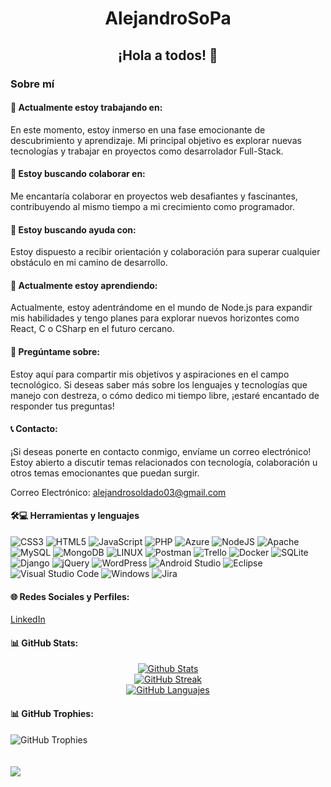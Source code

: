 
<div align="center">
<h1>AlejandroSoPa</h1>
<h2>¡Hola a todos! 👋</h2>
</div>

<h3>Sobre mí</h3>
<div align="left">
    <h4>🔭 Actualmente estoy trabajando en:</h4>
    <p>En este momento, estoy inmerso en una fase emocionante de descubrimiento y aprendizaje. Mi principal objetivo es explorar nuevas tecnologías y trabajar en proyectos como desarrolador Full-Stack.</p>
</div>

<div align="left">
    <h4>👯 Estoy buscando colaborar en:</h4>
    <p>Me encantaría colaborar en proyectos web desafiantes y fascinantes, contribuyendo al mismo tiempo a mi crecimiento como programador.</p>
</div>

<div align="left">
    <h4>🤝 Estoy buscando ayuda con:</h4>
    <p>Estoy dispuesto a recibir orientación y colaboración para superar cualquier obstáculo en mi camino de desarrollo.</p>
</div>

<div align="left">
    <h4>🌱 Actualmente estoy aprendiendo:</h4>
    <p>Actualmente, estoy adentrándome en el mundo de Node.js para expandir mis habilidades y tengo planes para explorar nuevos horizontes como React, C o CSharp en el futuro cercano.</p>
</div>

<div align="left">
    <h4>💬 Pregúntame sobre:</h4>
    <p>Estoy aquí para compartir mis objetivos y aspiraciones en el campo tecnológico. Si deseas saber más sobre los lenguajes y tecnologías que manejo con destreza, o cómo dedico mi tiempo libre, ¡estaré encantado de responder tus preguntas!</p>
</div>

<div align="left">
    <h4>📞 Contacto:</h4>
    <p>¡Si deseas ponerte en contacto conmigo, envíame un correo electrónico! Estoy abierto a discutir temas relacionados con tecnología, colaboración u otros temas emocionantes que puedan surgir.</p>
    <p>Correo Electrónico: <a href="mailto:alejandrosoldado03@gmail.com">alejandrosoldado03@gmail.com</a></p>
</div>

<div id="languages" align="left">
  <h4>🛠️💻 Herramientas y lenguajes</h4>
  <img src="https://img.shields.io/badge/css3-%231572B6.svg?style=for-the-badge&logo=css3&logoColor=white" alt="CSS3">
  <img src="https://img.shields.io/badge/html5-%23E34F26.svg?style=for-the-badge&logo=html5&logoColor=white" alt="HTML5">
  <img src="https://img.shields.io/badge/javascript-%23323330.svg?style=for-the-badge&logo=javascript&logoColor=%23F7DF1E" alt="JavaScript">
  <img src="https://img.shields.io/badge/php-%23777BB4.svg?style=for-the-badge&logo=php&logoColor=white" alt="PHP">
  <img src="https://img.shields.io/badge/azure-%230072C6.svg?style=for-the-badge&logo=azure-devops&logoColor=white" alt="Azure">
  <img src="https://img.shields.io/badge/node.js-6DA55F?style=for-the-badge&logo=node.js&logoColor=white" alt="NodeJS">
  <img src="https://img.shields.io/badge/apache-%23D42029.svg?style=for-the-badge&logo=apache&logoColor=white" alt="Apache">
  <img src="https://img.shields.io/badge/mysql-%2300f.svg?style=for-the-badge&logo=mysql&logoColor=white" alt="MySQL">
  <img src="https://img.shields.io/badge/MongoDB-%234ea94b.svg?style=for-the-badge&logo=mongodb&logoColor=white" alt="MongoDB">
  <img src="https://img.shields.io/badge/Linux-FCC624?style=for-the-badge&logo=linux&logoColor=black" alt="LINUX">
  <img src="https://img.shields.io/badge/Postman-FF6C37?style=for-the-badge&logo=postman&logoColor=white" alt="Postman">
  <img src="https://img.shields.io/badge/Trello-%23026AA7.svg?style=for-the-badge&logo=Trello&logoColor=white" alt="Trello">
  <img src="https://img.shields.io/badge/docker-%230db7ed.svg?style=for-the-badge&logo=docker&logoColor=white" alt="Docker">
  <img src="https://img.shields.io/badge/sqlite-%2307405e.svg?style=for-the-badge&logo=sqlite&logoColor=white" alt="SQLite">
  <img src="https://img.shields.io/badge/django-%23092E20.svg?style=for-the-badge&logo=django&logoColor=white" alt="Django">
  <img src="https://img.shields.io/badge/jquery-%230769AD.svg?style=for-the-badge&logo=jquery&logoColor=white" alt="jQuery">
  <img src="https://img.shields.io/badge/WordPress-%23117AC9.svg?style=for-the-badge&logo=WordPress&logoColor=white" alt="WordPress">
  <img src="https://img.shields.io/badge/Android%20Studio-3DDC84.svg?style=for-the-badge&logo=android-studio&logoColor=white" alt="Android Studio">
  <img src="https://img.shields.io/badge/Eclipse-FE7A16.svg?style=for-the-badge&logo=Eclipse&logoColor=white" alt="Eclipse">
  <img src="https://img.shields.io/badge/Visual%20Studio%20Code-0078d7.svg?style=for-the-badge&logo=visual-studio-code&logoColor=white" alt="Visual Studio Code">
  <img src="https://img.shields.io/badge/Windows-0078D6?style=for-the-badge&logo=windows&logoColor=white" alt="Windows">
  <img src="https://img.shields.io/badge/jira-%230A0FFF.svg?style=for-the-badge&logo=jira&logoColor=white" alt="Jira">
</div>

<div align="left">
    <h4>🌐 Redes Sociales y Perfiles:</h4>
  <p><a href="https://www.linkedin.com/in/alejandro-soldado-palomino-777b94230">LinkedIn</a></p>
</div>

<div align="left">
    <h4>📊 GitHub Stats:</h4>
    <div align="center">
        <a href="https://git.io/streak-stats">
            <img src="https://github-readme-stats.vercel.app/api?username=AlejandroSoPa&theme=tokyonight&hide_border=true&include_all_commits=true&count_private=false" alt="Github Stats" /><br>
            <img src="https://streak-stats.demolab.com?user=AlejandroSoPa&theme=tokyonight&hide_border=true" alt="GitHub Streak" /><br>
            <img src="https://github-readme-stats.vercel.app/api/top-langs/?username=AlejandroSoPa&theme=tokyonight&hide_border=true&include_all_commits=true&count_private=false&layout=compact" alt="GitHub Languajes" /><br>
        </a>
    </div>
</div>
<div align="left">
    <h4>📊 GitHub Trophies:</h4>
    <img src="https://github-profile-trophy.vercel.app/?username=AlejandroSoPa&theme=radical&no-frame=false&no-bg=true&margin-w=4" alt="GitHub Trophies" /><br>
</div><br><br>
<img src="https://visitcount.itsvg.in/api?id=AlejandroSoPa&icon=0&color=0" /> <br>
